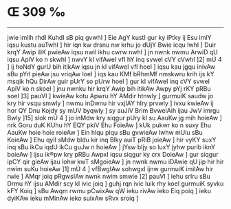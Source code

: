 # Œ 309 ‰
---
jwie imlih rhdI KuhdI sB piq gvwhI ] Eie AgY kustI gur ky iPtky
ij Esu imlY iqsu kustu auTwhI ] hir iqn kw drsnu nw krhu jo dUjY Bwie
icqu lwhI ] Duir krqY Awip iliK pwieAw iqsu nwil ikhu cwrw nwhI ] jn
nwnk nwmu ArwiD qU iqsu ApiV ko n skwhI ] nwvY kI vifAweI vfI hY
inq svweI cVY cVwhI ]2] mÚ 4 ] ij hoNdY gurU bih itikAw iqsu jn kI
vifAweI vfI hoeI ] iqsu kau jgqu inivAw sBu pYrI pieAw jsu vriqAw
loeI ] iqs kau KMf bRhmMf nmskwru krih ijs kY msqik hQu DirAw guir
pUrY so pUrw hoeI ] gur kI vifAweI inq cVY svweI ApiV ko n skoeI ]
jnu nwnku hir krqY Awip bih itikAw Awpy pYj rKY pRBu soeI ]3] pauVI
] kwieAw kotu Apwru hY AMdir htnwly ] gurmuiK saudw jo kry hir vsqu
smwly ] nwmu inDwnu hir vxjIAY hIry prvwly ] ivxu kwieAw ij hor QY Dnu
Kojdy sy mUV byqwly ] sy auJiV Brim BvweIAih ijau JwV imrgu Bwly ]15]
slok mÚ 4 ] jo inMdw kry siqgur pUry kI su AauKw jg mih hoieAw ] nrk
Goru duK KUhu hY EQY pkiV Ehu FoieAw ] kUk pukwr ko n suxy Ehu AauKw hoie
hoie roieAw ] Ein hlqu plqu sBu gvwieAw lwhw mUlu sBu KoieAw ] Ehu
qylI sMdw bldu kir inq Blky auiT pRiB joieAw ] hir vyKY suxY inq sBu
ikCu iqdU ikCu guJw n hoieAw ] jYsw bIjy so luxY jyhw purib iknY boieAw ]
ijsu ik®pw kry pRBu AwpxI iqsu siqgur ky crx DoieAw ] gur siqgur ipCY
qir gieAw ijau lohw kwT sMgoieAw ] jn nwnk nwmu iDAwie qU jip hir
hir nwim suKu hoieAw ]1] mÚ 4 ] vfBwgIAw sohwgxI ijnw gurmuiK
imilAw hir rwie ] AMqr joiq pRgwsIAw nwnk nwim smwie ]2] pauVI ]
iehu srIru sBu Drmu hY ijsu AMdir scy kI ivic joiq ] guhj rqn ivic
luik rhy koeI gurmuiK syvku kFY Koiq ] sBu Awqm rwmu pCwixAw qW ieku
rivAw ieko Eiq poiq ] ieku dyiKAw ieku mMinAw ieko suixAw sRvx sroiq
]
####

